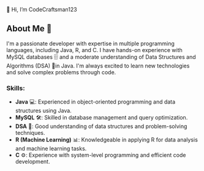 👋 Hi, I’m CodeCraftsman123


## About Me 🚀

I'm a passionate developer with expertise in multiple programming languages, including Java, R, and C. I have hands-on experience with MySQL databases 🗄️ and a moderate understanding of Data Structures and Algorithms (DSA) 🤖in Java. I'm always excited to learn new technologies and solve complex problems through code.

### Skills:
- **Java** 💻: Experienced in object-oriented programming and data structures using Java.
- **MySQL** 🛠️: Skilled in database management and query optimization.
- **DSA** 🧠: Good understanding of data structures and problem-solving techniques.
- **R (Machine Learning)** 📊: Knowledgeable in applying R for data analysis and machine learning tasks.
- **C** ⚙️: Experience with system-level programming and efficient code development.



<!---
CodeCraftsman123/CodeCraftsman123 is a ✨ special ✨ repository because its `README.md` (this file) appears on your GitHub profile.
You can click the Preview link to take a look at your changes.
--->
